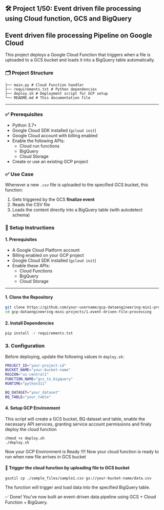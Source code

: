 ## 🛠 Project 1/50: Event driven file processing using Cloud function, GCS and BigQuery


## Event driven file processing Pipeline on Google Cloud

This project deploys a Google Cloud Function that triggers when a file is uploaded to a GCS bucket and loads it into a BigQuery table automatically.

### 🗂 Project Structure
```
├── main.py # Cloud Function handler
├── requirements.txt # Python dependencies
├── deploy.sh # Deployment script for GCP setup
└── README.md # This documentation file
```
---

### ✅ Prerequisites

- Python 3.7+
- Google Cloud SDK installed (`gcloud init`)
- Google Cloud account with billing enabled
- Enable the following APIs:
  - Cloud run functions
  - BigQuery
  - Cloud Storage
- Create or use an existing GCP project


### ✅ Use Case

Whenever a new `.csv` file is uploaded to the specified GCS bucket, this function:
1. Gets triggered by the GCS **finalize event**
2. Reads the CSV file
3. Loads the content directly into a BigQuery table (with autodetect schema)


### 🔧 Setup Instructions

#### 1. Prerequisites

- A Google Cloud Platform account
- Billing enabled on your GCP project
- Google Cloud SDK installed (`gcloud init`)
- Enable these APIs:
  - Cloud Functions
  - BigQuery
  - Cloud Storage

---

#### 1. Clone the Repository

```bash
git clone https://github.com/your-username/gcp-dataengineering-mini-projects.git
cd gcp-dataengineering-mini-projects/1.event-driven-file-processing
```

#### 2. Install Dependencies
```bash
pip install -r requirements.txt
```

### 3. Configuration

Before deploying, update the following values in `deploy.sh`:

```bash
PROJECT_ID="your-project-id"
BUCKET_NAME="your-bucket-name"
REGION="us-central1"
FUNCTION_NAME="gcs_to_bigquery"
RUNTIME="python311"

BQ_DATASET="your_dataset"
BQ_TABLE="your_table"
```

#### 4. Setup GCP Environment

This script will create a GCS bucket, BQ dataset and table, enable the necessary API services, granting service account permissions and finaly deploy the cloud function

```
chmod +x deploy.sh
./deploy.sh
```

Now your GCP Environment is Ready !!!! Now your cloud function is ready to run when new file arrives in GCS bucket



#### 🚀 Trigger the cloud function by uploading file to GCS bucket

```
gsutil cp ./sample_files/sample1.csv gs://your-bucket-name/data.csv

```

The function will trigger and load data into the specified BigQuery table.

✅ Done!
You’ve now built an event-driven data pipeline using GCS + Cloud Function + BigQuery.
